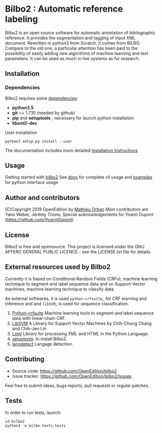 # Bilbo2 : Automatic reference labeling

Bilbo2 is an open source software for automatic annotation of bibliographic reference. It provides the segmentation and tagging of input XML document.
Rewritten in python3 from Scratch, it comes from BILBO. Compare to the old one, a particular attention has been paid to the possibility of easily adding new algorithms of machine learning and test parameters. It can be used as much in live systems as for research.





## Installation

### Dependencies

Bilbo2 requires some [dependencies](https://bilbo2-openedition.readthedocs.io/en/latest/start/requirements.html):

* **python3.5**
* **git** >= 1.7.10 (needed by github)
* **pip** and **setuptools** , necessary for launch python installation
* **libxml2-dev**

User installation


```console
python3 setup.py install --user
```

The documentation includes more detailed [Installation Instructions](https://bilbo2-openedition.readthedocs.io/en/latest/start/installation.html)


## Usage

Getting started with [bilbo2](https://bilbo2-openedition.readthedocs.io/en/start/usage.html)
See [docs](https://bilbo2-openedition.readthedocs.io/en/latest/usage/toolkit.html) for complete cli usage  and [examples](https://github.com/OpenEdition/bilbo2/blob/master/examples/examples.ipynb) for python interface usage

## Author and contributors
(C)Copyright 2019 OpenEdition by [Mathieu Orban](mailto:mathieu.orban@openedition.org)
Main contributors are Yann Weber, Jérémy Trione. Special acknowledgements for Yoann Dupont (https://github.com/YoannDupont)


## License

Bilbo2 is free and opensource. This project is licensed under the GNU AFFERO GENERAL PUBLIC LICENCE - see the LICENSE.txt file for details

## External resources used by Bilbo2

Currently it is based on Conditional Random Fields (CRFs), machine learning technique to segment and label sequence data and on Support-Vector machines, machine learning technique to classify data.

As external softwares, it is used `python-crfsuite`_ for CRF learning and inference and and `libSVM`_ is used for sequence classification.
1. [Python-crfsuite](https://github.com/scrapinghub/python-crfsuite) Machine learning tools to segment and label sequence data with linear-chain CRF.
2. [LibSVM](https://www.csie.ntu.edu.tw/~cjlin/libsvm/) A Library for Support Vector Machines by Chih-Chung Chang and Chih-Jen Lin
3. [Lxml](https://lxml.de/) Library for processing XML and HTML in the Python Language.
4. [setuptools](https://pypi.python.org/pypi/setuptools): to install Bilbo2.
4. [langdetect](https://github.com/Mimino666/langdetect) Langage detection.


## Contributing

* Source code: https://github.com/OpenEdition/bilbo2
* Issue tracker: https://github.com/OpenEdition/bilbo2/Issues

Feel free to submit ideas, bugs reports, pull requests or regular patches.

## Tests

In order to run tests, launch:

```
cd bilbo2
python3 -m bilbo.tests.tests
```
